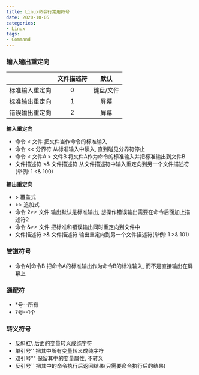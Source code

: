 ```yaml
---
title: Linux命令行常用符号
date: 2020-10-05
categories:
- Linux
tags:
- Command
---
```


### 输入输出重定向

|                | 文件描述符 |   默认    |
| :------------: | :--------: | :-------: |
| 标准输入重定向 |     0      | 键盘/文件 |
| 标准输出重定向 |     1      |   屏幕    |
| 错误输出重定向 |     2      |   屏幕    |

**输入重定向**

* 命令 < 文件   把文件当作命令的标准输入 
* 命令 \<\< 分界符   从标准输入中读入, 直到碰见分界符停止 
* 命令 < 文件A > 文件B   将文件A作为命令的标准输入并把标准输出到文件B 
* 文件描述符 <& 文件描述符  从文件描述符中输入重定向到另一个文件描述符 (举例: 1 <& 100) 

**输出重定向**

* \> 覆盖式 
* \>\> 追加式 
* 命令 2\>> 文件   输出默认是标准输出, 想操作错误输出需要在命令后面加上描述符2 
* 命令 &\>> 文件   把标准和错误输出同时重定向到文件中 
* 文件描述符 >& 文件描述符  输出重定向到另一个文件描述符(举例: 1 >& 101)

### 管道符号

* 命令A\|命令B  把命令A的标准输出作为命令B的标准输入, 而不是直接输出在屏幕上

### 通配符

* *号--所有
* ?号--1个

### 转义符号

* 反斜杠\        后面的变量转义成纯字符
* 单引号''       把其中所有变量转义成纯字符
* 双引号""       保留其中的变量属性, 不转义
* 反引号``       把其中的命令执行后返回结果(只需要命令执行后的结果)
